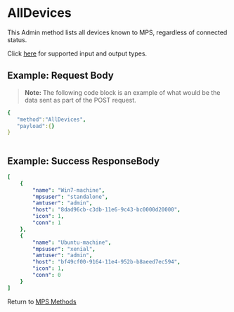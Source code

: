 # AllDevices

This Admin method lists all devices known to MPS, regardless of connected status. 

Click [here](types.md) for supported input and output types.

## Example: Request Body

>**Note:** The following code block is an example of what would be the data sent as part of the POST request. 

``` yaml
{  
   "method":"AllDevices",
   "payload":{}
}
	
```
## Example: Success ResponseBody

``` yaml
[
    {
        "name": "Win7-machine",
        "mpsuser": "standalone",
        "amtuser": "admin",
        "host": "8dad96cb-c3db-11e6-9c43-bc0000d20000",
        "icon": 1,
        "conn": 1
    },
    {
        "name": "Ubuntu-machine",
        "mpsuser": "xenial",
        "amtuser": "admin",
        "host": "bf49cf00-9164-11e4-952b-b8aeed7ec594",
        "icon": 1,
        "conn": 0
    }
]
```

Return to [MPS Methods](../indexMPS.md)